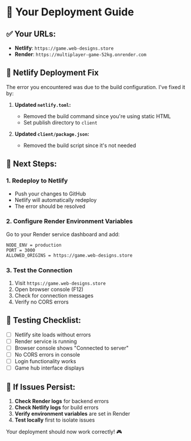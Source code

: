 # 🚀 Your Deployment Guide

## ✅ Your URLs:
- **Netlify**: `https://game.web-designs.store`
- **Render**: `https://multiplayer-game-52kg.onrender.com`

## 🔧 Netlify Deployment Fix

The error you encountered was due to the build configuration. I've fixed it by:

1. **Updated `netlify.toml`:**
   - Removed the build command since you're using static HTML
   - Set publish directory to `client`

2. **Updated `client/package.json`:**
   - Removed the build script since it's not needed

## 🚀 Next Steps:

### 1. Redeploy to Netlify
- Push your changes to GitHub
- Netlify will automatically redeploy
- The error should be resolved

### 2. Configure Render Environment Variables
Go to your Render service dashboard and add:
```
NODE_ENV = production
PORT = 3000
ALLOWED_ORIGINS = https://game.web-designs.store
```

### 3. Test the Connection
1. Visit `https://game.web-designs.store`
2. Open browser console (F12)
3. Check for connection messages
4. Verify no CORS errors

## 🧪 Testing Checklist:
- [ ] Netlify site loads without errors
- [ ] Render service is running
- [ ] Browser console shows "Connected to server"
- [ ] No CORS errors in console
- [ ] Login functionality works
- [ ] Game hub interface displays

## 🚨 If Issues Persist:
1. **Check Render logs** for backend errors
2. **Check Netlify logs** for build errors
3. **Verify environment variables** are set in Render
4. **Test locally** first to isolate issues

Your deployment should now work correctly! 🎮 